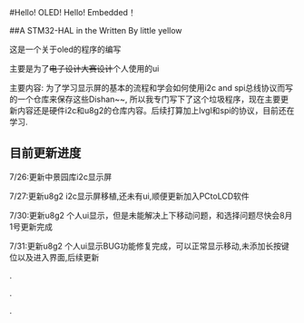 <!-- 标题 -->
#Hello! OLED! Hello! Embedded！ 

##A STM32-HAL in the Written By little yellow 

<!-- 正文 -->
这是一个关于oled的程序的编写  

主要是为了~~电子设计大赛设计~~个人使用的ui

主要内容:
为了学习显示屏的基本的流程和学会如何使用i2c and spi总线协议而写的一个仓库来保存这些Dishan~~,
所以我专门写下了这个垃圾程序，现在主要更新内容还是硬件i2c和u8g2的仓库内容。后续打算加上lvgl和spi的协议，目前还在学习.
  
## 目前更新进度

7/26:更新中景园库i2c显示屏  
 
7/27:更新u8g2 i2c显示屏移植,还未有ui,顺便更新加入PCtoLCD软件  
 
7/30:更新u8g2 个人ui显示，但是未能解决上下移动问题，和选择问题尽快会8月1号更新完成  
 
7/31:更新u8g2 个人ui显示BUG功能修复完成，可以正常显示移动,未添加长按键位以及进入界面,后续更新
  
. 

. 

. 
